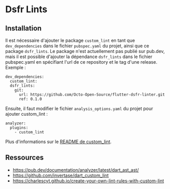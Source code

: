 # Dsfr Lints

## Installation

Il est nécessaire d'ajouter le package `custom_lint` en tant que `dev_dependencies` dans le fichier `pubspec.yaml` du projet, ainsi que ce package `dsfr_lints`. Le package n'est actuellement pas publié sur pub.dev, mais il est possible d'ajouter la dépendance `dsfr_lints` dans le fichier pubspec.yaml en spécifiant l'url de ce repository et le tag d'une release. Exemple :

```
dev_dependencies:
  custom_lint:
  dsfr_lints:
    git:
      url: https://github.com/Octo-Open-Source/flutter-dsfr-linter.git
      ref: 0.1.0
```

Ensuite, il faut modifier le fichier `analysis_options.yaml` du projet pour ajouter custom_lint :

```
analyzer:
  plugins:
    - custom_lint
```

Plus d'informations sur le [README de custom_lint](https://github.com/invertase/dart_custom_lint).

## Ressources

- https://pub.dev/documentation/analyzer/latest/dart_ast_ast/
- https://github.com/invertase/dart_custom_lint
- https://charlescyt.github.io/create-your-own-lint-rules-with-custom-lint
